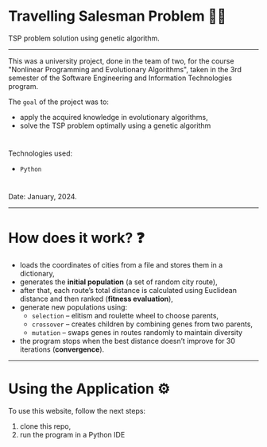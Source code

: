 # Travelling Salesman Problem 🚶‍♂️

TSP problem solution using genetic algorithm.

---

This was a university project, done in the team of two, for the course "Nonlinear Programming and Evolutionary Algorithms", taken in the 3rd semester of the Software Engineering and Information Technologies program.

The ``goal`` of the project was to:
- apply the acquired knowledge in evolutionary algorithms,
- solve the TSP problem optimally using a genetic algorithm
#
Technologies used: 
- ``Python``
#
Date: January, 2024.

---

# How does it work? ❓
- loads the coordinates of cities from a file and stores them in a dictionary,
- generates the **initial population** (a set of random city route),
- after that, each route’s total distance is calculated using Euclidean distance and then ranked (**fitness evaluation**),
- generate new populations using:
  - ``selection`` – elitism and roulette wheel to choose parents,
  - ``crossover`` – creates children by combining genes from two parents,
  - ``mutation`` – swaps genes in routes randomly to maintain diversity
- the program stops when the best distance doesn’t improve for 30 iterations (**convergence**).

---

# Using the Application ⚙️

To use this website, follow the next steps:
1) clone this repo,
2) run the program in a Python IDE
